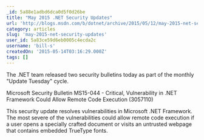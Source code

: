 ```yaml
---
_id: 5a88e1adbd6dca0d5f0d26be
title: "May 2015 .NET Security Updates"
url: 'http://blogs.msdn.com/b/dotnet/archive/2015/05/12/may-2015-net-security-updates.aspx'
category: articles
slug: 'may-2015-net-security-updates'
user_id: 5a83ce59d6eb0005c4ecda2c
username: 'bill-s'
createdOn: '2015-05-14T03:16:29.000Z'
tags: []
---
```


The .NET team released two security bulletins today as part of the monthly "Update Tuesday" cycle. 

Microsoft Security Bulletin MS15-044 - Critical, Vulnerability in .NET Framework Could Allow Remote Code Execution (3057110) 

This security update resolves vulnerabilities in Microsoft .NET Framework. The most severe of the vulnerabilities could allow remote code execution if a user opens a specially crafted document or visits an untrusted webpage that contains embedded TrueType fonts.
